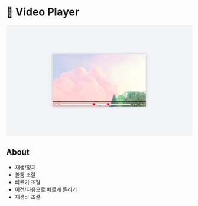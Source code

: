 # 📼 Video Player

![title](./img/Readme.png)

## About

- 재생/정지
- 볼륨 조절
- 빠르기 조절
- 이전/다음으로 빠르게 돌리기
- 재생바 조절
